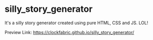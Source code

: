# silly_story_generator
It's a silly story generator created using pure HTML, CSS and JS. LOL!

Preview Link: https://clockfabric.github.io/silly_story_generator/
